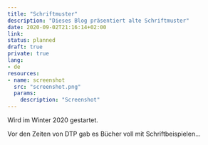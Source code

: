 ```yaml
---
title: "Schriftmuster"
description: "Dieses Blog präsentiert alte Schriftmuster"
date: 2020-09-02T21:16:14+02:00
link:
status: planned
draft: true
private: true
lang:
- de
resources:
- name: screenshot
  src: "screenshot.png"
  params:
    description: "Screenshot"
---
```

Wird im Winter 2020 gestartet.

Vor den Zeiten von DTP gab es Bücher voll mit Schriftbeispielen...
